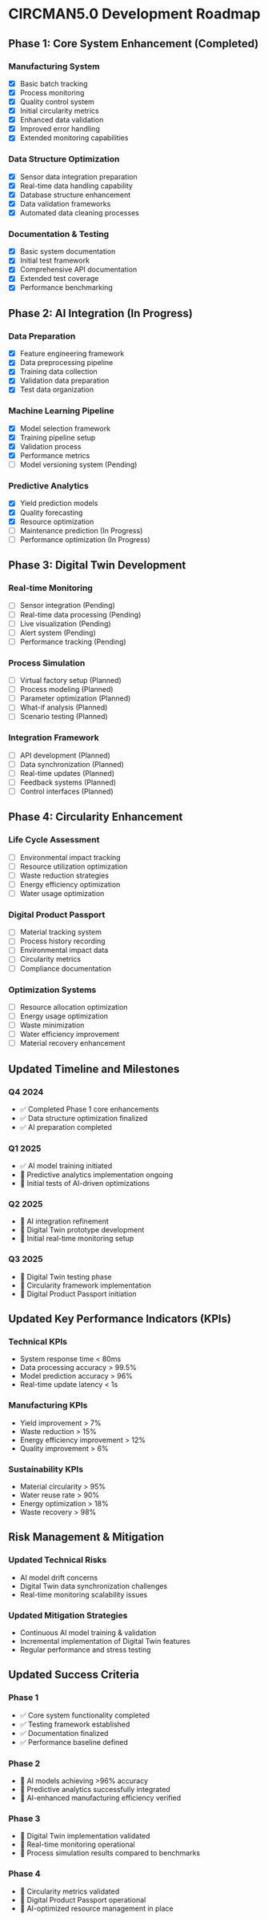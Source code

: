 # CIRCMAN5.0 Development Roadmap

## Phase 1: Core System Enhancement (Completed)
### Manufacturing System
- [x] Basic batch tracking
- [x] Process monitoring
- [x] Quality control system
- [x] Initial circularity metrics
- [x] Enhanced data validation
- [x] Improved error handling
- [x] Extended monitoring capabilities

### Data Structure Optimization
- [x] Sensor data integration preparation
- [x] Real-time data handling capability
- [x] Database structure enhancement
- [x] Data validation frameworks
- [x] Automated data cleaning processes

### Documentation & Testing
- [x] Basic system documentation
- [x] Initial test framework
- [x] Comprehensive API documentation
- [x] Extended test coverage
- [x] Performance benchmarking

## Phase 2: AI Integration (In Progress)
### Data Preparation
- [x] Feature engineering framework
- [x] Data preprocessing pipeline
- [x] Training data collection
- [x] Validation data preparation
- [x] Test data organization

### Machine Learning Pipeline
- [x] Model selection framework
- [x] Training pipeline setup
- [x] Validation process
- [x] Performance metrics
- [ ] Model versioning system (Pending)

### Predictive Analytics
- [x] Yield prediction models
- [x] Quality forecasting
- [x] Resource optimization
- [ ] Maintenance prediction (In Progress)
- [ ] Performance optimization (In Progress)

## Phase 3: Digital Twin Development
### Real-time Monitoring
- [ ] Sensor integration (Pending)
- [ ] Real-time data processing (Pending)
- [ ] Live visualization (Pending)
- [ ] Alert system (Pending)
- [ ] Performance tracking (Pending)

### Process Simulation
- [ ] Virtual factory setup (Planned)
- [ ] Process modeling (Planned)
- [ ] Parameter optimization (Planned)
- [ ] What-if analysis (Planned)
- [ ] Scenario testing (Planned)

### Integration Framework
- [ ] API development (Planned)
- [ ] Data synchronization (Planned)
- [ ] Real-time updates (Planned)
- [ ] Feedback systems (Planned)
- [ ] Control interfaces (Planned)

## Phase 4: Circularity Enhancement
### Life Cycle Assessment
- [ ] Environmental impact tracking
- [ ] Resource utilization optimization
- [ ] Waste reduction strategies
- [ ] Energy efficiency optimization
- [ ] Water usage optimization

### Digital Product Passport
- [ ] Material tracking system
- [ ] Process history recording
- [ ] Environmental impact data
- [ ] Circularity metrics
- [ ] Compliance documentation

### Optimization Systems
- [ ] Resource allocation optimization
- [ ] Energy usage optimization
- [ ] Waste minimization
- [ ] Water efficiency improvement
- [ ] Material recovery enhancement

## Updated Timeline and Milestones

### Q4 2024
- ✅ Completed Phase 1 core enhancements
- ✅ Data structure optimization finalized
- ✅ AI preparation completed

### Q1 2025
- ✅ AI model training initiated
- 🚀 Predictive analytics implementation ongoing
- 🚀 Initial tests of AI-driven optimizations

### Q2 2025
- 🔄 AI integration refinement
- 🔄 Digital Twin prototype development
- 🔄 Initial real-time monitoring setup

### Q3 2025
- 🎯 Digital Twin testing phase
- 🎯 Circularity framework implementation
- 🎯 Digital Product Passport initiation

## Updated Key Performance Indicators (KPIs)

### Technical KPIs
- System response time < 80ms
- Data processing accuracy > 99.5%
- Model prediction accuracy > 96%
- Real-time update latency < 1s

### Manufacturing KPIs
- Yield improvement > 7%
- Waste reduction > 15%
- Energy efficiency improvement > 12%
- Quality improvement > 6%

### Sustainability KPIs
- Material circularity > 95%
- Water reuse rate > 90%
- Energy optimization > 18%
- Waste recovery > 98%

## Risk Management & Mitigation

### Updated Technical Risks
- AI model drift concerns
- Digital Twin data synchronization challenges
- Real-time monitoring scalability issues

### Updated Mitigation Strategies
- Continuous AI model training & validation
- Incremental implementation of Digital Twin features
- Regular performance and stress testing

## Updated Success Criteria

### Phase 1
- ✅ Core system functionality completed
- ✅ Testing framework established
- ✅ Documentation finalized
- ✅ Performance baseline defined

### Phase 2
- 🔄 AI models achieving >96% accuracy
- 🔄 Predictive analytics successfully integrated
- 🔄 AI-enhanced manufacturing efficiency verified

### Phase 3
- 🎯 Digital Twin implementation validated
- 🎯 Real-time monitoring operational
- 🎯 Process simulation results compared to benchmarks

### Phase 4
- 🎯 Circularity metrics validated
- 🎯 Digital Product Passport operational
- 🎯 AI-optimized resource management in place
